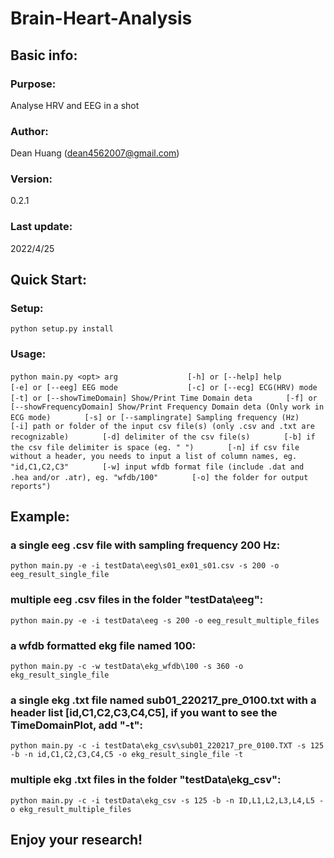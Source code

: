 # Brain-Heart-Analysis
## Basic info:
### Purpose: 
Analyse HRV and EEG in a shot 
### Author: 
Dean Huang (dean4562007@gmail.com)
### Version: 
0.2.1 
### Last update: 
2022/4/25
## Quick Start:
### Setup: 
`python setup.py install`

### Usage: 
`python main.py <opt> arg`
`               [-h] or [--help] help`
`               [-e] or [--eeg] EEG mode`
`               [-c] or [--ecg] ECG(HRV) mode`
`		[-t] or [--showTimeDomain] Show/Print Time Domain deta`
`		[-f] or [--showFrequencyDomain] Show/Print Frequency Domain deta (Only work in ECG mode)`
`		[-s] or [--samplingrate] Sampling frequency (Hz)`
`		[-i] path or folder of the input csv file(s) (only .csv and .txt are recognizable)`
`		[-d] delimiter of the csv file(s)`
`		[-b] if the csv file delimiter is space (eg. " ")`
`		[-n] if csv file without a header, you needs to input a list of column names, eg. "id,C1,C2,C3"`
`		[-w] input wfdb format file (include .dat and .hea and/or .atr), eg. "wfdb/100"`
`		[-o] the folder for output reports")`

## Example:

### a single eeg .csv file with sampling frequency 200 Hz:
`python main.py -e -i testData\eeg\s01_ex01_s01.csv -s 200 -o eeg_result_single_file`

### multiple eeg .csv files in the folder "testData\eeg":
`python main.py -e -i testData\eeg -s 200 -o eeg_result_multiple_files`

### a wfdb formatted ekg file named 100:
`python main.py -c -w testData\ekg_wfdb\100 -s 360 -o ekg_result_single_file`

### a single ekg .txt file named sub01_220217_pre_0100.txt with a header list [id,C1,C2,C3,C4,C5], if you want to see the TimeDomainPlot, add "-t":
`python main.py -c -i testData\ekg_csv\sub01_220217_pre_0100.TXT -s 125 -b -n id,C1,C2,C3,C4,C5 -o ekg_result_single_file -t`

### multiple ekg .txt files in the folder "testData\ekg_csv":
`python main.py -c -i testData\ekg_csv -s 125 -b -n ID,L1,L2,L3,L4,L5 -o ekg_result_multiple_files`

## Enjoy your research!
